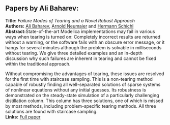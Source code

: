 <h2>Papers by Ali Baharev:</h2>
<p>
<b>Title:</b> <i> Failure Modes of Tearing and a Novel Robust Approach </i> <br />
<b>Authors:</b> <a href="../authors/author_11.html">Ali Baharev</a>, <a href="../authors/author_195.html">Arnold Neumaier</a> and <a href="../authors/author_238.html">Hermann Schichl</a><br />
<b>Abstract:</b>State-of-the-art Modelica implementations may fail in various ways when 
tearing is turned on: Completely incorrect results are returned without 
a warning, or the software fails with an obscure error message, or it 
hangs for several minutes although the problem is solvable in 
milliseconds without tearing. We give three detailed examples and an 
in-depth discussion why such failures are inherent in tearing and cannot 
be fixed within the traditional approach.

Without compromising the advantages of tearing, these issues are 
resolved for the first time with staircase sampling. This is a 
non-tearing method capable of robustly finding all well-separated 
solutions of sparse systems of nonlinear equations without any initial 
guesses. Its robustness is demonstrated on the steady-state simulation 
of a particularly challenging distillation column. This column has three 
solutions, one of which is missed by most methods, including 
problem-specific tearing methods. All three solutions are found with 
staircase sampling.<br />
<b>Links:</b> <a href="../submissions/ecp17132353_BaharevNeumaierSchichl.pdf">Full paper</a></p>